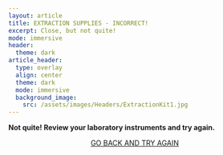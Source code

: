 ```yaml
---
layout: article
title: EXTRACTION SUPPLIES - INCORRECT!
excerpt: Close, but not quite!
mode: immersive
header:
  theme: dark
article_header:
  type: overlay
  align: center
  theme: dark
  mode: immersive
  background_image:
    src: /assets/images/Headers/ExtractionKit1.jpg
---
```


**Not quite! Review your laboratory instruments and try again.**


<p align="center">
<a class="button button--outline-primary button--pill" href="ExtractionBackground">GO BACK AND TRY AGAIN</a></p>